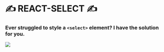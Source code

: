 # ✍️ REACT-SELECT ✍️

### Ever struggled to style a `<select>` element? I have the solution for you. 

<img src="https://i.ibb.co/ygqhtLg/immagine-2021-08-27-150730.png"/>

